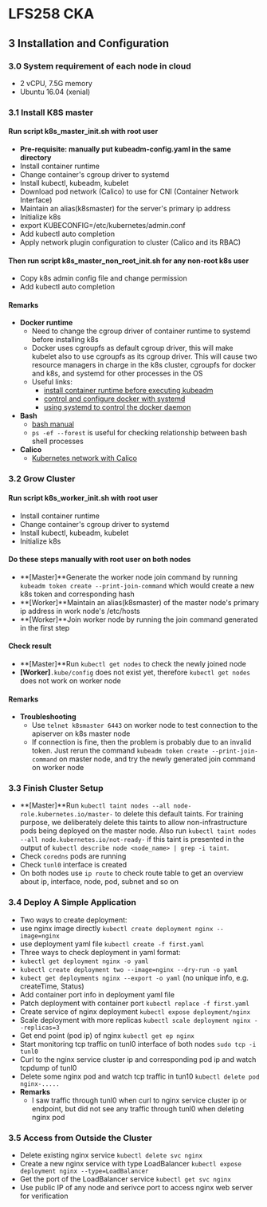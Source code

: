 # LFS258 CKA

## 3 Installation and Configuration
### 3.0 System requirement of each node in cloud
- 2 vCPU, 7.5G memory
- Ubuntu 16.04 (xenial)
### 3.1 Install K8S master
#### Run script k8s_master_init.sh with root user
- **Pre-requisite: manually put kubeadm-config.yaml in the same directory**
- Install container runtime
- Change container's cgroup driver to systemd
- Install kubectl, kubeadm, kubelet
- Download pod network (Calico) to use for CNI (Container Network Interface)
- Maintain an alias(k8smaster) for the server's primary ip address
- Initialize k8s
- export KUBECONFIG=/etc/kubernetes/admin.conf
- Add kubectl auto completion
- Apply network plugin configuration to cluster (Calico and its RBAC)
#### Then run script k8s_master_non_root_init.sh for any non-root k8s user
- Copy k8s admin config file and change permission
- Add kubectl auto completion
#### Remarks 
- **Docker runtime**
  - Need to change the cgroup driver of container runtime to systemd before installing k8s
  - Docker uses cgroupfs as default cgroup driver, this will make kubelet also to use cgroupfs as its cgroup driver. This will cause two resource managers in charge in the k8s cluster, cgroupfs for docker and k8s, and systemd for other processes in the OS
  - Useful links:
    - [install container runtime before executing kubeadm](https://kubernetes.io/docs/setup/production-environment/container-runtimes/)
    - [control and configure docker with systemd](https://docs.docker.com/v17.09/engine/admin/systemd/)
    - [using systemd to control the docker daemon](https://success.docker.com/article/using-systemd-to-control-the-docker-daemon)
- **Bash**
  - [bash manual](https://www.gnu.org/software/bash/manual/html_node/index.html#SEC_Contents)
  - `ps -ef --forest` is useful for checking relationship between bash shell processes
- **Calico**
  - [Kubernetes network with Calico](https://www.tigera.io/blog/kubernetes-networking-with-calico/)
### 3.2 Grow Cluster
#### Run script k8s_worker_init.sh with root user
- Install container runtime
- Change container's cgroup driver to systemd
- Install kubectl, kubeadm, kubelet
- Initialize k8s
#### Do these steps manually with root user on both nodes
- **[Master]**Generate the worker node join command by running `kubeadm token create --print-join-command` which would create a new k8s token and corresponding hash
- **[Worker]**Maintain an alias(k8smaster) of the master node's primary ip address in work node's /etc/hosts
- **[Worker]**Join worker node by running the join command generated in the first step
#### Check result
- **[Master]**Run `kubectl get nodes` to check the newly joined node
- **[Worker]**`.kube/config` does not exist yet, therefore `kubectl get nodes` does not work on worker node
#### Remarks
- **Troubleshooting**
  - Use `telnet k8smaster 6443` on worker node to test connection to the apiserver on k8s master node
  - If connection is fine, then the problem is probably due to an invalid token. Just rerun the command `kubeadm token create --print-join-command` on master node, and try the newly generated join command on worker node
### 3.3 Finish Cluster Setup
- **[Master]**Run `kubectl taint nodes --all node-role.kubernetes.io/master-` to delete this default taints. For training purpose, we deliberately delete this taints to allow non-infrastructure pods being deployed on the master node. Also run `kubectl taint nodes --all node.kubernetes.io/not-ready-` if this taint is presented in the output of `kubectl describe node <node_name> | grep -i taint`.
- Check `coredns` pods are running
- Check `tunl0` interface is created
- On both nodes use `ip route` to check route table to get an overview about ip, interface, node, pod, subnet and so on
### 3.4 Deploy A Simple Application
- Two ways to create deployment: 
- use nginx image directly `kubectl create deployment nginx --image=nginx`
- use deployment yaml file `kubectl create -f first.yaml`
- Three ways to check deployment in yaml format:
- `kubectl get deployment nginx -o yaml`
- `kubectl create deployment two --image=nginx --dry-run -o yaml`
- `kubect get deployments nginx --export -o yaml` (no unique info, e.g. createTime, Status)
- Add container port info in deployment yaml file
- Patch deployment with container port `kubectl replace -f first.yaml`
- Create service of nginx deployment `kubectl expose deployment/nginx`  
- Scale deployment with more replicas `kubectl scale deployment nginx --replicas=3`
- Get end point (pod ip) of nginx `kubectl get ep nginx`
- Start monitoring tcp traffic on tunl0 interface of both nodes `sudo tcp -i tunl0`
- Curl to the nginx service cluster ip and corresponding pod ip and watch tcpdump of tunl0
- Delete some nginx pod and watch tcp traffic in tun10 `kubectl delete pod nginx-.....`
- **Remarks**
  - I saw traffic through tunl0 when curl to nginx service cluster ip or endpoint, but did not see any traffic through tunl0 when deleting nginx pod
### 3.5 Access from Outside the Cluster
- Delete existing nginx service `kubectl delete svc nginx`
- Create a new nginx service with type LoadBalancer `kubectl expose deployment nginx --type=LoadBalancer`
- Get the port of the LoadBalancer service `kubectl get svc nginx`
- Use public IP of any node and serivce port to access nginx web server for verification

